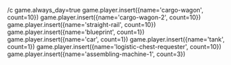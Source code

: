 /c
game.always_day=true
game.player.insert({name='cargo-wagon', count=10})
game.player.insert({name='cargo-wagon-2', count=10})
game.player.insert({name='straight-rail', count=10})
game.player.insert({name='blueprint', count=1})
game.player.insert({name='car', count=1})
game.player.insert({name='tank', count=1})
game.player.insert({name='logistic-chest-requester', count=10})
game.player.insert({name='assembling-machine-1', count=3})
